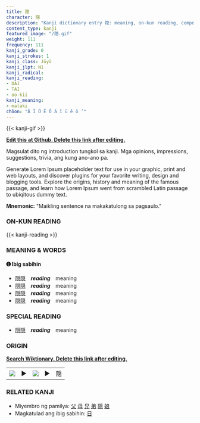 ```yaml
---
title: 隠
character: 隠
description: "Kanji dictionary entry 隠: meaning, on-kun reading, compounds, origin, related kanji"
content_type: kanji
featured_image: "/隠.gif"
weight: 111
frequency: 111
kanji_grade: 0
kanji_strokes: 1
kanji_class: Jōyō
kanji_jlpt: N1
kanji_radical: 
kanji_reading: 
- DAI
- TAI
- oo-kii
kanji_meaning:
- malaki
chōon: "Ā Ī Ū Ē Ō ā ī ū ē ō ’"
---
```

[//]: # (Don't edit the line below. Kanji animated GIF code is automatically generated.)
{{< kanji-gif >}}

[//]: # (Edit below this line.)

**[Edit this at Github. Delete this link after editing.](https://github.com/tim0g/tim/tree/main/content/kanji/隠/index.md)**

Magsulat dito ng introduction tungkol sa kanji. Mga opinions, impressions, suggestions, trivia, ang kung ano-ano pa.

Generate Lorem Ipsum placeholder text for use in your graphic, print and web layouts, and discover plugins for your favorite writing, design and blogging tools. Explore the origins, history and meaning of the famous passage, and learn how Lorem Ipsum went from scrambled Latin passage to ubiqitous dummy text.
 
**Mnemonic:** "Maikling sentence na makakatulong sa pagsaulo."

### ON-KUN READING

[//]: # (Don't edit the line below. ON-KUN READING code is automatically generated.)
{{< kanji-reading >}}

### MEANING & WORDS

#### ➊ **Ibig sabihin**
  - [隠](../隠)[隠](../隠)　***reading***　meaning
  - [隠](../隠)[隠](../隠)　***reading***　meaning
  - [隠](../隠)[隠](../隠)　***reading***　meaning
  - [隠](../隠)[隠](../隠)　***reading***　meaning

### SPECIAL READING
  - [隠](../隠)[隠](../隠)　***reading***　meaning

### ORIGIN

**[Search Wiktionary. Delete this link after editing.](https://wiktionary.org/wiki/隠)**
<table class="kanji-table"><tr><td>
<img src="60px-隠-bronze.svg.png">
</td><td>▶</td><td>
<img src="60px-隠-oracle.svg.png">
</td><td>▶</td>
<td class="kanji-origin">隠</td>
</tr></table>

### RELATED KANJI
- Miyembro ng pamilya: [父](../父) [母](../母) [兄](../兄) [弟](../弟) [隠](../隠) [娘](../娘)
- Magkatulad ang ibig sabihin: [日](../日)

